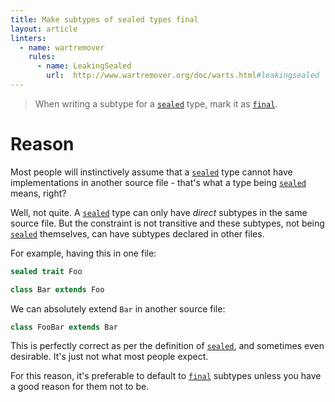 ```yaml
---
title: Make subtypes of sealed types final
layout: article
linters:
  - name: wartremover
    rules:
      - name: LeakingSealed
        url:  http://www.wartremover.org/doc/warts.html#leakingsealed
---
```


> When writing a subtype for a [`sealed`] type, mark it as [`final`].

# Reason

Most people will instinctively assume that a [`sealed`] type cannot have implementations in another source file - that's what a type being [`sealed`] means, right?

Well, not quite. A [`sealed`] type can only have *direct* subtypes in the same source file. But the constraint is not transitive and these subtypes, not being [`sealed`] themselves, can have subtypes declared in other files.

For example, having this in one file:

```scala mdoc
sealed trait Foo

class Bar extends Foo
```

We can absolutely extend `Bar` in another source file:

```scala mdoc
class FooBar extends Bar
```

This is perfectly correct as per the definition of [`sealed`], and sometimes even desirable. It's just not what most people expect.

For this reason, it's preferable to default to [`final`] subtypes unless you have a good reason for them not to be.

[`sealed`]:../definitions/sealed.html
[`final`]:../definitions/final.html
